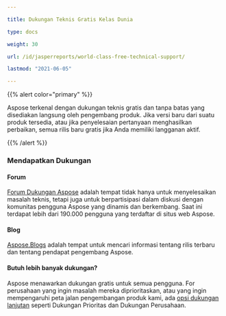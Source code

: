 ```yaml
---

title: Dukungan Teknis Gratis Kelas Dunia

type: docs

weight: 30

url: /id/jasperreports/world-class-free-technical-support/

lastmod: "2021-06-05"

---
```




{{% alert color="primary" %}}



Aspose terkenal dengan dukungan teknis gratis dan tanpa batas yang disediakan langsung oleh pengembang produk. Jika versi baru dari suatu produk tersedia, atau jika penyelesaian pertanyaan menghasilkan perbaikan, semua rilis baru gratis jika Anda memiliki langganan aktif.



{{% /alert %}}

### **Mendapatkan Dukungan**

#### **Forum**

[Forum Dukungan Aspose](http://www.aspose.com/Community/Forums/) adalah tempat tidak hanya untuk menyelesaikan masalah teknis, tetapi juga untuk berpartisipasi dalam diskusi dengan komunitas pengguna Aspose yang dinamis dan berkembang. Saat ini terdapat lebih dari 190.000 pengguna yang terdaftar di situs web Aspose.

#### **Blog**

[Aspose.Blogs](http://www.aspose.com/Community/Blogs/) adalah tempat untuk mencari informasi tentang rilis terbaru dan tentang pendapat pengembang Aspose.

#### **Butuh lebih banyak dukungan?**

Aspose menawarkan dukungan gratis untuk semua pengguna. For perusahaan yang ingin masalah mereka diprioritaskan, atau yang ingin mempengaruhi peta jalan pengembangan produk kami, ada [opsi dukungan lanjutan](http://www.aspose.com/corporate/services/support-options.aspx) seperti Dukungan Prioritas dan Dukungan Perusahaan.